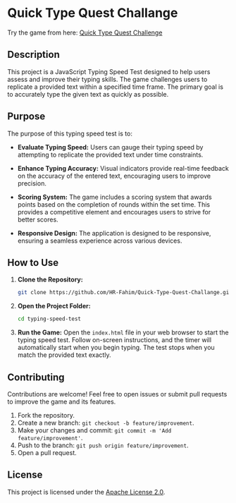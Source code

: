 # Quick Type Quest Challange

Try the game from here: [Quick Type Quest Challenge](https://hr-fahim.github.io/Quick-Type-Quest-Challange/)

## Description

This project is a JavaScript Typing Speed Test designed to help users assess and improve their typing skills. The game challenges users to replicate a provided text within a specified time frame. The primary goal is to accurately type the given text as quickly as possible.

## Purpose

The purpose of this typing speed test is to:

- **Evaluate Typing Speed:** Users can gauge their typing speed by attempting to replicate the provided text under time constraints.

- **Enhance Typing Accuracy:** Visual indicators provide real-time feedback on the accuracy of the entered text, encouraging users to improve precision.

- **Scoring System:** The game includes a scoring system that awards points based on the completion of rounds within the set time. This provides a competitive element and encourages users to strive for better scores.

- **Responsive Design:** The application is designed to be responsive, ensuring a seamless experience across various devices.

## How to Use

1. **Clone the Repository:**
    ```bash
    git clone https://github.com/HR-Fahim/Quick-Type-Quest-Challange.git
    ```

2. **Open the Project Folder:**
    ```bash
    cd typing-speed-test
    ```

3. **Run the Game:**
    Open the `index.html` file in your web browser to start the typing speed test. Follow on-screen instructions, and the timer will automatically start when you begin typing. The test stops when you match the provided text exactly.

## Contributing

Contributions are welcome! Feel free to open issues or submit pull requests to improve the game and its features.

1. Fork the repository.
2. Create a new branch: `git checkout -b feature/improvement`.
3. Make your changes and commit: `git commit -m 'Add feature/improvement'`.
4. Push to the branch: `git push origin feature/improvement`.
5. Open a pull request.

## License

This project is licensed under the [Apache License 2.0](LICENSE.md).
